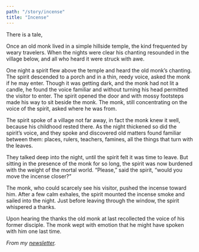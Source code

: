 ```yaml
---
path: "/story/incense"
title: "Incense"
---
```


There is a tale,

Once an old monk lived in a simple hillside temple, the kind frequented by weary travelers. When the nights were clear his chanting resounded in the village below, and all who heard it were struck with awe.

One night a spirit flew above the temple and heard the old monk’s chanting. The spirit descended to a porch and in a thin, reedy voice, asked the monk if he may enter. Though it was getting dark, and the monk had not lit a candle, he found the voice familiar and without turning his head permitted the visitor to enter. The spirit opened the door and with mossy footsteps made his way to sit beside the monk. The monk, still concentrating on the voice of the spirit, asked where he was from.

The spirit spoke of a village not far away, in fact the monk knew it well, because his childhood rested there. As the night thickened so did the spirit’s voice, and they spoke and discovered old matters found familiar between them: places, rulers, teachers, famines, all the things that turn with the leaves.

They talked deep into the night, until the spirit felt it was time to leave. But sitting in the presence of the monk for so long, the spirit was now burdened with the weight of the mortal world. “Please,” said the spirit, “would you move the incense closer?”

The monk, who could scarcely see his visitor, pushed the incense toward him. After a few calm exhales, the spirit mounted the incense smoke and sailed into the night. Just before leaving through the window, the spirit whispered a thanks.

Upon hearing the thanks the old monk at last recollected the voice of his former disciple. The monk wept with emotion that he might have spoken with him one last time.

*From my [newsletter](https://simonsarris.substack.com/p/dear-friends).*